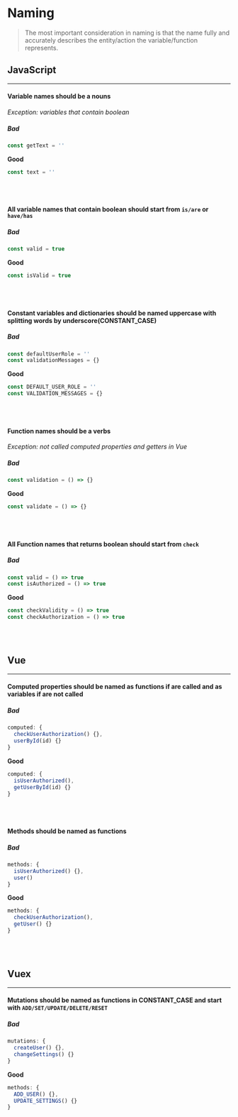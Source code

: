 # Naming

> The most important consideration in naming is that the name fully and accurately describes the entity/action the variable/function represents.

## JavaScript
---

#### Variable names should be a nouns

_Exception: variables that contain boolean_

##### Bad

```javascript
const getText = ''
```

**Good**

```javascript
const text = ''
```
<br><br>

#### All variable names that contain boolean should start from `is/are` or `have/has`

##### Bad

```javascript
const valid = true
```

**Good**

```javascript
const isValid = true
```
<br><br>

#### Constant variables and dictionaries should be named uppercase with splitting words by underscore(CONSTANT_CASE)

##### Bad

```javascript
const defaultUserRole = ''
const validationMessages = {}

```

**Good**

```javascript
const DEFAULT_USER_ROLE = ''
const VALIDATION_MESSAGES = {}
```
<br><br>

#### Function names should be a verbs

_Exception: not called computed properties and getters in Vue_

##### Bad

```javascript
const validation = () => {}
```

**Good**

```javascript
const validate = () => {}
```
<br><br>

#### All Function names that returns boolean should start from `check`

##### Bad

```javascript
const valid = () => true
const isAuthorized = () => true
```

**Good**

```javascript
const checkValidity = () => true
const checkAuthorization = () => true
```
<br><br>

## Vue
---

#### Computed properties should be named as functions if are called and as variables if are not called

##### Bad

```javascript
computed: {
  checkUserAuthorization() {},
  userById(id) {}
}
```

**Good**

```javascript
computed: {
  isUserAuthorized(),
  getUserById(id) {}
}
```
<br><br>

#### Methods should be named as functions

##### Bad

```javascript
methods: {
  isUserAuthorized() {},
  user()
}
```

**Good**

```javascript
methods: {
  checkUserAuthorization(),
  getUser() {}
}
```
<br><br>

## Vuex
---

#### Mutations should be named as functions in CONSTANT_CASE and start with `ADD/SET/UPDATE/DELETE/RESET`

##### Bad

```javascript
mutations: {
  createUser() {},
  changeSettings() {}
}
```

**Good**

```javascript
methods: {
  ADD_USER() {},
  UPDATE_SETTINGS() {}
}
```
<br><br>
